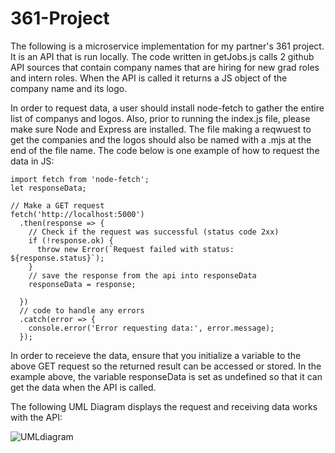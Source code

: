 # 361-Project

The following is a microservice implementation for my partner's 361 project. It is an API that is run locally. The code written in getJobs.js calls 2 github API sources that contain company names that are hiring for new grad roles and intern roles. When the API is called it returns a JS object of the company name and its logo. 

In order to request data, a user should install node-fetch to gather the entire list of companys and logos. Also, prior to running the index.js file, please make sure Node and Express are installed. The file making a reqwuest to get the companies and the logos should also be named with a .mjs at the end of the file name. The code below is one example of how to request the data in JS:
```
import fetch from 'node-fetch';
let responseData;

// Make a GET request
fetch('http://localhost:5000')
  .then(response => {
    // Check if the request was successful (status code 2xx)
    if (!response.ok) {
      throw new Error(`Request failed with status: ${response.status}`);
    }
    // save the response from the api into responseData
    responseData = response;

  })
  // code to handle any errors
  .catch(error => {
    console.error('Error requesting data:', error.message);
  });
```


  In order to receieve the data, ensure that you initialize a variable to the above GET request so the returned result can be accessed or stored. In the example above, the variable
  responseData is set as undefined so that it can get the data when the API is called. 

  The following UML Diagram displays the request and receiving data works with the API:

![UMLdiagram](https://github.com/kyak15/361-Project/assets/112513039/64df710a-c7e9-436d-afba-dff989f65554)



